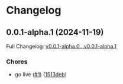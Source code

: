 # Changelog

## 0.0.1-alpha.1 (2024-11-19)

Full Changelog: [v0.0.1-alpha.0...v0.0.1-alpha.1](https://github.com/isaacR23/persaTest/compare/v0.0.1-alpha.0...v0.0.1-alpha.1)

### Chores

* go live ([#1](https://github.com/isaacR23/persaTest/issues/1)) ([1513deb](https://github.com/isaacR23/persaTest/commit/1513deb65ab21ed68e58150e121d474d0599e569))
